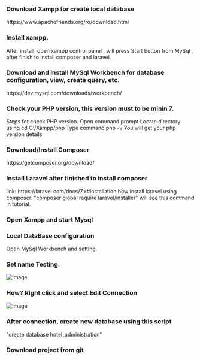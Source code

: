 <h3>Download Xampp for create local database</h3> 
https://www.apachefriends.org/ro/download.html

<h3>Install xampp.</h3>
After install, open xampp control panel , will press Start button from MySql , after finish to install composer and laravel.

<h3>Download and install MySql Workbench for database configuration, view, create query, etc.</h3>
https://dev.mysql.com/downloads/workbench/

<h3>Check your PHP version, this version must to be minin 7.</h3>
Steps for check PHP version.
Open command prompt
Locate directory using cd C:/Xampp/php
Type command php -v
You will get your php version details

<h3>Download/Install Composer</h3> 
https://getcomposer.org/download/

<h3>Install Laravel after finished to install composer</h3> 
link: https://laravel.com/docs/7.x#installation how install laravel using composer.
"composer global require laravel/installer" will see this command in tutorial.

<h3>Open Xampp and start Mysql</h3> 

<h3>Local DataBase configuration</h3>
Open MySql Workbench and setting.

<h3>Set name Testing.</h3>

![image](https://user-images.githubusercontent.com/66247913/130996082-b835bfac-1502-4b3b-b46e-35706c319374.png)

<h3>How? Right click and select Edit Connection</h3> 

![image](https://user-images.githubusercontent.com/66247913/130996403-85c8824a-d3cc-4d21-afea-acbf112eb57e.png)

<h3>After connection, create new database using this script</h3>
"create database hotel_administration"

<h3>Download project from git</h3>










